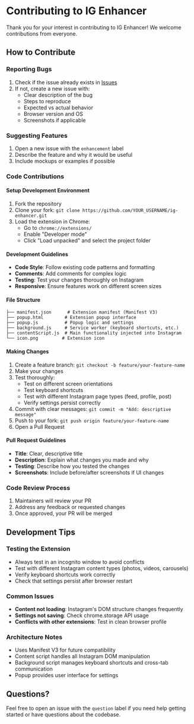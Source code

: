 # Contributing to IG Enhancer

Thank you for your interest in contributing to IG Enhancer! We welcome contributions from everyone.

## How to Contribute

### Reporting Bugs
1. Check if the issue already exists in [Issues](../../issues)
2. If not, create a new issue with:
   - Clear description of the bug
   - Steps to reproduce
   - Expected vs actual behavior
   - Browser version and OS
   - Screenshots if applicable

### Suggesting Features
1. Open a new issue with the `enhancement` label
2. Describe the feature and why it would be useful
3. Include mockups or examples if possible

### Code Contributions

#### Setup Development Environment
1. Fork the repository
2. Clone your fork: `git clone https://github.com/YOUR_USERNAME/ig-enhancer.git`
3. Load the extension in Chrome:
   - Go to `chrome://extensions/`
   - Enable "Developer mode"
   - Click "Load unpacked" and select the project folder

#### Development Guidelines
- **Code Style**: Follow existing code patterns and formatting
- **Comments**: Add comments for complex logic
- **Testing**: Test your changes thoroughly on Instagram
- **Responsive**: Ensure features work on different screen sizes

#### File Structure
```
├── manifest.json      # Extension manifest (Manifest V3)
├── popup.html        # Extension popup interface
├── popup.js          # Popup logic and settings
├── background.js     # Service worker (keyboard shortcuts, etc.)
├── contentScript.js  # Main functionality injected into Instagram
└── icon.png         # Extension icon
```

#### Making Changes
1. Create a feature branch: `git checkout -b feature/your-feature-name`
2. Make your changes
3. Test thoroughly:
   - Test on different screen orientations
   - Test keyboard shortcuts
   - Test with different Instagram page types (feed, profile, post)
   - Verify settings persist correctly
4. Commit with clear messages: `git commit -m "Add: descriptive message"`
5. Push to your fork: `git push origin feature/your-feature-name`
6. Open a Pull Request

#### Pull Request Guidelines
- **Title**: Clear, descriptive title
- **Description**: Explain what changes you made and why
- **Testing**: Describe how you tested the changes
- **Screenshots**: Include before/after screenshots if UI changes

### Code Review Process
1. Maintainers will review your PR
2. Address any feedback or requested changes
3. Once approved, your PR will be merged

## Development Tips

### Testing the Extension
- Always test in an incognito window to avoid conflicts
- Test with different Instagram content types (photos, videos, carousels)
- Verify keyboard shortcuts work correctly
- Check that settings persist after browser restart

### Common Issues
- **Content not loading**: Instagram's DOM structure changes frequently
- **Settings not saving**: Check chrome.storage API usage
- **Conflicts with other extensions**: Test in clean browser profile

### Architecture Notes
- Uses Manifest V3 for future compatibility
- Content script handles all Instagram DOM manipulation
- Background script manages keyboard shortcuts and cross-tab communication
- Popup provides user interface for settings

## Questions?

Feel free to open an issue with the `question` label if you need help getting started or have questions about the codebase.
